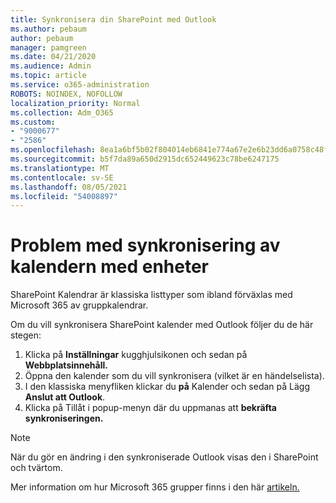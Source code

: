 ```yaml
---
title: Synkronisera din SharePoint med Outlook
ms.author: pebaum
author: pebaum
manager: pamgreen
ms.date: 04/21/2020
ms.audience: Admin
ms.topic: article
ms.service: o365-administration
ROBOTS: NOINDEX, NOFOLLOW
localization_priority: Normal
ms.collection: Adm_O365
ms.custom:
- "9000677"
- "2586"
ms.openlocfilehash: 8ea1a6bf5b02f804014eb6841e774a67e2e6b23dd6a0758c48f05271644f1601
ms.sourcegitcommit: b5f7da89a650d2915dc652449623c78be6247175
ms.translationtype: MT
ms.contentlocale: sv-SE
ms.lasthandoff: 08/05/2021
ms.locfileid: "54008897"
---
```

# <a name="issues-synchronizing-your-calendar-to-devices"></a>Problem med synkronisering av kalendern med enheter

SharePoint Kalendrar är klassiska listtyper som ibland förväxlas med Microsoft 365 av gruppkalendrar.

Om du vill synkronisera SharePoint kalender med Outlook följer du de här stegen:

1. Klicka på **Inställningar** kugghjulsikonen och sedan på **Webbplatsinnehåll.**
2. Öppna den kalender som du vill synkronisera (vilket är en händelselista).
3. I den klassiska menyfliken klickar du **på** Kalender och sedan på Lägg **Anslut att Outlook**.
4. Klicka på Tillåt i popup-menyn där du uppmanas att **bekräfta synkroniseringen.**

>[!Note]
> När du gör en ändring i den synkroniserade Outlook visas den i SharePoint och tvärtom.

Mer information om hur Microsoft 365 grupper finns i den här [artikeln.](https://support.office.com/article/Learn-about-Office-365-groups-b565caa1-5c40-40ef-9915-60fdb2d97fa2)
